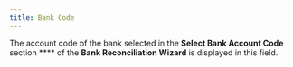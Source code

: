 ```yaml
---
title: Bank Code
---
```



The account code of the bank selected in the **Select Bank Account Code** section **** of the **Bank Reconciliation Wizard** is displayed in this field.
